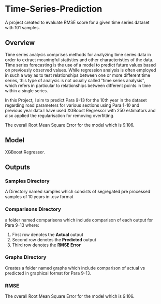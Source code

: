 # Time-Series-Prediction
A project created to evaluate RMSE score for a given time series dataset with 101 samples.

## Overview 

Time series analysis comprises methods for analyzing time series data in order to extract meaningful statistics and other characteristics of the data. Time series forecasting is the use of a model to predict future values based on previously observed values. While regression analysis is often employed in such a way as to test relationships between one or more different time series, this type of analysis is not usually called "time series analysis", which refers in particular to relationships between different points in time within a single series.

In this Project, I aim to predict Para 9-13 for the 10th year in the dataset regarding road parameters for various sections using Para 1-10 and previous year data.I have used XGBoost Regressor with  250 estimators and also applied the regularisation for removing overfitting.

The overall Root Mean Square Error for the model which is 9.106. 

## Model 
XGBoost Regressor.

## Outputs

### Samples Directory
 A Directory named samples which consists of segregated pre processed samples of 10 years in .csv format

### Comparisons Directory
a folder named comparisons which include comparison of each output for Para 9-13 where:
1) First row denotes the **Actual** output
2) Second row denotes the **Predicted** output
3) Third row denotes the **RMSE Error**

### Graphs Directory
Creates a folder named graphs which include comparison of actual vs predicted in graphical format for Para 9-13.

### RMSE
The overall Root Mean Square Error for the model which is 9.106.
